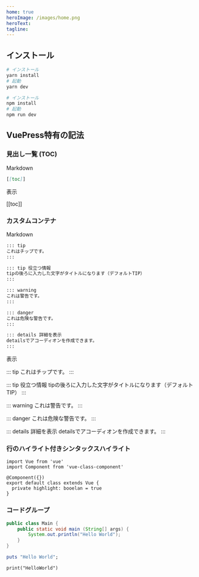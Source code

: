 ```yaml
---
home: true
heroImage: /images/home.png
heroText:
tagline:
---
```


## インストール

<CodeGroup>
<CodeGroupItem title="YARN" active>

```zsh
# インストール
yarn install
# 起動
yarn dev
```

</CodeGroupItem>
<CodeGroupItem title="NPM">

```zsh
# インストール
npm install
# 起動
npm run dev
```

</CodeGroupItem>
</CodeGroup>

## VuePress特有の記法

### 見出し一覧 (TOC)

Markdown

```md
[[toc]]
```

表示

[[toc]]

### カスタムコンテナ

Markdown

```md
::: tip
これはチップです。
:::

::: tip 役立つ情報
tipの後ろに入力した文字がタイトルになります（デフォルトTIP）
:::

::: warning
これは警告です。
:::

::: danger
これは危険な警告です。
:::

::: details 詳細を表示
detailsでアコーディオンを作成できます。
:::
```

表示

::: tip
これはチップです。
:::

::: tip 役立つ情報
tipの後ろに入力した文字がタイトルになります（デフォルトTIP）
:::

::: warning
これは警告です。
:::

::: danger
これは危険な警告です。
:::

::: details 詳細を表示
detailsでアコーディオンを作成できます。
:::

### 行のハイライト付きシンタックスハイライト

```typescript{6}
import Vue from 'vue'
import Component from 'vue-class-component'

@Component({})
export default class extends Vue {
  private highlight: booelan = true
}
```

### コードグループ

<CodeGroup>
<CodeGroupItem title="Java" active>

```java
public class Main {
    public static void main (String[] args) {
        System.out.println("Hello World");
    }
}
```

</CodeGroupItem>
<CodeGroupItem title="Ruby">

```ruby
puts "Hello World";
```

</CodeGroupItem>
<CodeGroupItem title="Python">

```python3
print("HelloWorld")
```

</CodeGroupItem>
</CodeGroup>
